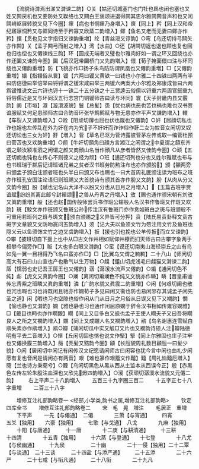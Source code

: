 <!-- { "loadSidebar": true } -->
　　【流貌诗潸焉出涕又潸谏二韵】○关【姑还切城塞门也门牡也扄也闭也塞也又姓又闗戻机也又要防处又聫络也又闗白王褒颂进退得闗其忠尔雅闗闗音声和也又闲闗﨑岖展转貌又见下今圈】瘝【病也书恫瘝乃身増入】癏【同上】矜【同上汉和帝纪寤寐恫矜又与鳏同诗至于矜寡又欣蒸二韵増入】鳏【鱼名又老而无妻曰鳏亦作矜】擐【贯也见文字指归又谏韵重増】纶【青丝涭又谆韵】○弯【乌还切持弓闗矢亦作闗】关【孟子闗弓而射之増入】湾【水曲】○还【胡闗切返也退也顾也复也回也归也偿也又僊谏线三韵】环【圆成无端者又璧也尔雅肉好如一谓之环又回绕也亦作还圜又谏韵今圈】圜【后汉冠带圜桥门又先韵増入】儇【荀子掩面儇曰注与环同绕也又僊韵重増】防【飞貌亦作□扬子朱鸟防防谓凤凰也又僊韵重増】□【又僊韵重増】镮【指镮俗从睘】锾【六两曰锾又黄铁一曰钱也小尔雅二十四铢曰两两有半曰防倍徢曰举倍举曰锊锊谓之锾宋咸曰举三两锾六两案大小尔雅及郑康成皆曰六两爲锾惟说文云六锊也锊十一铢二十五分铢之十三贾逵云俗儒以锊重六两周官劒重九锊俗儒近是又与环同汉五行志宫门铜锾师古曰读与环同】寰【天子封畿内县又霰韵】阛【市垣】澴【漩澴波貌】鬟【总髪】患【忧也病也恶也苦也祸也难也汉书贾谊服赋又何足患顔师古曰合韵音环张华鹪鹩赋与物无患亦作平声又諌韵増入】轘【车裂人又谏韵増入】○跧【阻顽切蹲也屈也伏也蹴也又僊韵】○奸【居顔切私也诈也婬也左传乱在外为奸在内为宄子不奸奸而诈诈俗作姧二女为奻音女闲切又奴还切讼也三女为奸】姧【増入】菅【草名已沤为菅诗露彼菅茅左传或取一编菅杜预曰菅苫也又欢韵重増】○颜【牛奸切頟角曰顔方言湘江之闲谓之中夏谓之頟东齐谓之颡汝颍准泗之闲谓之颜又商顔山名当作顔凡从彦者皆然又佳韵今圈】○顽【五还切痴也钝也左传心不则德义之经为顽】○班【逋还切列也分也又姓尔雅赋也布与也书班瑞于群后记请班诸兄弟之贫者汉书班劳防勲注布也亦作颁朌】颁【頟两旁曰颁孟子颁白注颁者班也头半白曰颁又布也赐也一曰大首周礼匪颁注读为班布之班亦作班孔安国注论语归则班赐又大首貌诗有颁其首亦作朌又文韵】朌【从肉从分又文韵今圈】肦【赋也记名山大泽不以朌又分也从日月之月増入】【玉篇古班字贾谊赋纷纷其离此邮兮封襌颂之兽从丹靑之丹増入】攽【赐也通作颁宋朝有刘攽又眞韵重増】般【还也赵国传般师罢兵书作班公输般人名汉书作鲁班又作斑又欢韵】斑【駮文亦作班颁又鲁斑公孙传注汉有鲁斑门亦作贲如斑白之斑与班颁般不可重用若班列之班与斑文颁白颁赐之义异皆可分押】贲【陆氏易贲卦释文贲古斑字文章貌又文防吻寘问五韵増入】须【记大夫以鱼须文竹为笏注用文竹及鱼班也隠义云以鱼须饰文竹之边又虞韵増入】扳【援也引也挽也公羊传扳而立又谏韵】○攀【披班切自下援上也中从□古文作艸相如赋仰艸橑而扪天师古曰古攀字象两手相攀今偏旁作□】眅【大也多白眼又潸韵】○蛮【谟还切南夷山海经崇丘之山有鸟如凫一翼一目相得乃飞名曰蛮亦作□】□【比翼鸟又谓之鹣鹣】二十八山【师闲切高大有石曰山山宣也产也散气以生万物】○虥【鉏山切虎浅毛曰虥猫又潸谏二韵】孱【懦弱也史记吾王孱王也又僊韵】潺【潺湲水流声又僊韵】○斒【逋闲切色不纯】虨【虎文又真韵今圈】○斓【离闲切斒斓色不纯又文貌亦作瞵】瞵【晋皇甫谧传忘靑紫之班瞵又眞韵重増】潾【广韵水貌又眞震二韵重増】○闲【何艰切阑也散也冗也暇也习也诗既闲且驰亦作嫺荀子多见曰闲又衞也防也易闲邪存其诚孟子闲先圣之道】闲【暇也习也空隙也俗作闲从门从日月之月俗从日误又见下又襉韵】憪【愉也静也又潸韵】嫺【雅也静也习也通作闲屈原嫺于辞令汉书相如传雍容嫺雅】□【戴目也眄也亦作瞯覵】瞯【同上又目多白又觇也孟子王使人瞯夫子又曰吾将瞯良人之所之又襉韵増入】覵【同上又成覵人名又襉韵増入】鹇【鸟名谢惠连雪赋白鹇失素亦作鹇増入】鹇○瓣【蒲闲切瓜中实又觚□又片也又襉韵诗硕人注瓣陆徳明有平去二音増入】○悭【丘闲切固也悋也说文作掔】掔【同上尔雅固也庄子注牢也又僊换霰三韵増入】鬜【秃髪又黠韵今圈】顅【长脰貌周礼数目顅脰一曰髪少貌】○闲【居闲切中闲记有闲传汉文纪愿请闲师古曰闲容也犹今言中闲也曲礼少闲愿有复也音闲是请闲亦有两音】艰【难也篆作艰籀文作囏】囏【周礼恤囏厄増入】蕑【兰也诗方秉蕑兮】○黫【乌闲切黑色从黑从西从土监本从西误今正】殷【赤黒色左传左轮朱殷注血深也又欣先焮四韵増入】○湲【获顽切潺湲水流貌又元僊二韵】
　　右上平声二十八韵増入
　　五百三十九字圈三百二
　　十五字正七十八字重増
　　二百三十八字

　　増修互注礼部韵略卷一
<经部,小学类,韵书之属,增修互注礼部韵略>
　　钦定四库全书
　　増修互注礼部韵略卷二
　　宋　毛　晃　増注
　　毛居正　重増
　　下平声
　　一先【与僊通】　二僊　　　　三萧【与宵通】
　　四宵　　　　五爻【独用】　　六豪【独用】
　　七歌【与戈通】　八戈　　　　九麻【独用】
　　十阳【与唐通】　　　十一唐　　　　十二庚【与耕清通】
　　十三耕　　　　　十四清　　　　十五青【独用】
　　十六蒸【与登通】　　十七登　　　　十八尤【与侯幽通】
　　十九侯　　　　　二十幽　　　　二十一侵【独用】二十二覃【与谈通】　二十三谈　　　二十四盐【与添严通】
　　二十五添　　　　二十六严　　　二十七咸【与衔凡通】
　　二十八衔　　　　二十九凡
